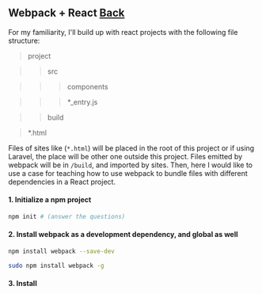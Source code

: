 ## Webpack + React [Back](./../webpack.md)

For my familiarity, I'll build up with react projects with the following file structure:

> project

>> src

>>> components

>>> *_entry.js

>> build

> *.html

Files of sites like (`*.html`) will be placed in the root of this project or if using Laravel, the place will be other one outside this project. Files emitted by webpack will be in `/build`, and imported by sites. Then, here I would like to use a case for teaching how to use webpack to bundle  files with different dependencies in a React project.

#### 1. Initialize a npm project

```bash
npm init # (answer the questions)
```

#### 2. Install webpack as a development dependency, and global as well

```bash
npm install webpack --save-dev
```

```bash
sudo npm install webpack -g
```

#### 3. Install